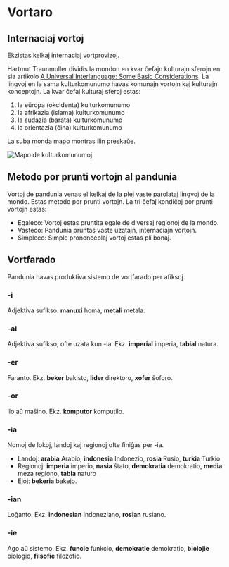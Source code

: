 Vortaro
=======

Internaciaj vortoj
------------------

Ekzistas kelkaj internaciaj vortprovizoj.

Hartmut Traunmuller dividis la mondon en kvar ĉefajn kulturajn sferojn en sia artikolo [A Universal Interlanguage: Some Basic Considerations](http://www.ling.su.se/staff/hartmut/UIL.pdf). La lingvoj en la sama kulturkomunumo havas komunajn vortojn kaj kulturajn konceptojn. La kvar ĉefaj kulturaj sferoj estas:

1. la eŭropa (okcidenta) kulturkomunumo
2. la afrikazia (islama) kulturkomunumo
3. la sudazia (barata) kulturkomunumo
4. la orientazia (ĉina) kulturkomunumo

La suba monda mapo montras ilin preskaŭe.

![](http://www.pandunia.info/kuvat/linguisticspheres.gif "Mapo de kulturkomunumoj")


Metodo por prunti vortojn al pandunia
-------------------------------------

Vortoj de pandunia venas el kelkaj de la plej vaste parolataj lingvoj de la mondo. Estas metodo por prunti vortojn. La tri ĉefaj kondiĉoj por prunti vortojn estas:

- Egaleco: Vortoj estas pruntita egale de diversaj regionoj de la mondo.
- Vasteco: Pandunia pruntas vaste uzatajn, internaciajn vortojn.
- Simpleco: Simple prononceblaj vortoj estas pli bonaj.


Vortfarado
----------

Pandunia havas produktiva sistemo de vortfarado per afiksoj.

### -i

Adjektiva sufikso. **manuxi** homa, **metali** metala.

### -al

Adjektiva sufikso, ofte uzata kun -ia. Ekz. **imperial** imperia, **tabial** natura.

### -er

Faranto. Ekz. **beker** bakisto, **lider** direktoro, **xofer** ŝoforo.

### -or

Ilo aŭ maŝino. Ekz. **komputor** komputilo.

### -ia

Nomoj de lokoj, landoj kaj regionoj ofte finiĝas per -ia.

- Landoj: **arabia** Arabio, **indonesia** Indonezio, **rosia** Rusio, **turkia** Turkio
- Regionoj: **imperia** imperio, **nasia** ŝtato, **demokratia** demokratio, **media** meza regiono, **tabia** naturo
- Ejoj: **bekeria** bakejo.

### -ian

Loĝanto. Ekz. **indonesian** Indoneziano, **rosian** rusiano.

### -ie

Ago aŭ sistemo. Ekz. **funcie** funkcio, **demokratie** demokratio, **biolojie** biologio, **filsofie** filozofio.




